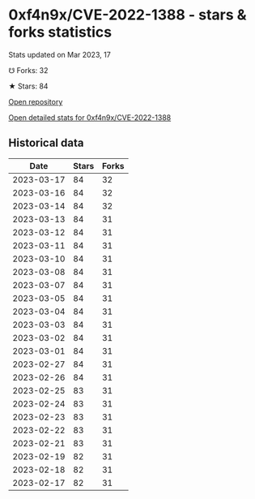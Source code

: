 # 0xf4n9x/CVE-2022-1388 - stars & forks statistics

Stats updated on Mar 2023, 17

☋ Forks: 32

★ Stars: 84

[Open repository](https://github.com/0xf4n9x/CVE-2022-1388)

[Open detailed stats for 0xf4n9x/CVE-2022-1388](https://reviewgithub.com/rep/0xf4n9x/CVE-2022-1388)

## Historical data
| Date | Stars | Forks |
|------|-------|-------|
| 2023-03-17 | 84 | 32 | 
| 2023-03-16 | 84 | 32 | 
| 2023-03-14 | 84 | 32 | 
| 2023-03-13 | 84 | 31 | 
| 2023-03-12 | 84 | 31 | 
| 2023-03-11 | 84 | 31 | 
| 2023-03-10 | 84 | 31 | 
| 2023-03-08 | 84 | 31 | 
| 2023-03-07 | 84 | 31 | 
| 2023-03-05 | 84 | 31 | 
| 2023-03-04 | 84 | 31 | 
| 2023-03-03 | 84 | 31 | 
| 2023-03-02 | 84 | 31 | 
| 2023-03-01 | 84 | 31 | 
| 2023-02-27 | 84 | 31 | 
| 2023-02-26 | 84 | 31 | 
| 2023-02-25 | 83 | 31 | 
| 2023-02-24 | 83 | 31 | 
| 2023-02-23 | 83 | 31 | 
| 2023-02-22 | 83 | 31 | 
| 2023-02-21 | 83 | 31 | 
| 2023-02-19 | 82 | 31 | 
| 2023-02-18 | 82 | 31 | 
| 2023-02-17 | 82 | 31 | 

